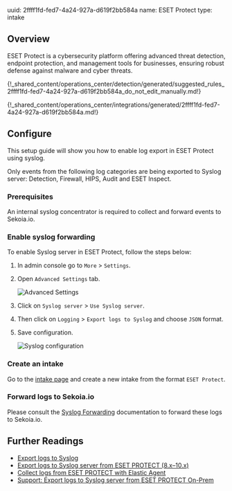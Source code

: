 uuid: 2ffff1fd-fed7-4a24-927a-d619f2bb584a
name: ESET Protect
type: intake

## Overview

ESET Protect is a cybersecurity platform offering advanced threat detection, endpoint protection, and management tools for businesses, ensuring robust defense against malware and cyber threats.

{!_shared_content/operations_center/detection/generated/suggested_rules_2ffff1fd-fed7-4a24-927a-d619f2bb584a_do_not_edit_manually.md!}

{!_shared_content/operations_center/integrations/generated/2ffff1fd-fed7-4a24-927a-d619f2bb584a.md!}

## Configure

This setup guide will show you how to enable log export in ESET Protect using syslog.

Only events from the following log categories are being exported to Syslog server: Detection, Firewall, HIPS, Audit and ESET Inspect.

### Prerequisites

An internal syslog concentrator is required to collect and forward events to Sekoia.io.

### Enable syslog forwarding
To enable Syslog server in ESET Protect, follow the steps below:

1. In admin console go to `More` > `Settings`.
2. Open `Advanced Settings` tab.

    ![Advanced Settings](/assets/instructions/eset_protect/enable_syslog_1.png)

3. Click on `Syslog server` > `Use Syslog server`.
4. Then click on `Logging` > `Export logs to Syslog` and choose `JSON` format.
5. Save configuration.

    ![Syslog configuration](/assets/instructions/eset_protect/enable_syslog_2.png)

### Create an intake

Go to the [intake page](https://app.sekoia.io/operations/intakes) and create a new intake from the format `ESET Protect`.

### Forward logs to Sekoia.io

Please consult the [Syslog Forwarding](../../../ingestion_methods/sekoiaio_forwarder/) documentation to forward these logs to Sekoia.io.

## Further Readings
- [Export logs to Syslog](https://help.eset.com/protect_admin/10.0/en-US/admin_server_settings_export_to_syslog.html)
- [Export logs to Syslog server from ESET PROTECT (8.x–10.x)](https://techcenter.eset.nl/en-US/kb/articles/export-logs-to-syslog-server-from-eset-protect-8x-10x)
- [Collect logs from ESET PROTECT with Elastic Agent](https://docs.elastic.co/integrations/eset_protect#to-collect-data-from-eset-protect-via-syslog-follow-the-below-steps)
- [Support: Export logs to Syslog server from ESET PROTECT On-Prem](https://support.eset.com/en/kb8022-export-logs-to-syslog-server-from-eset-protect)
